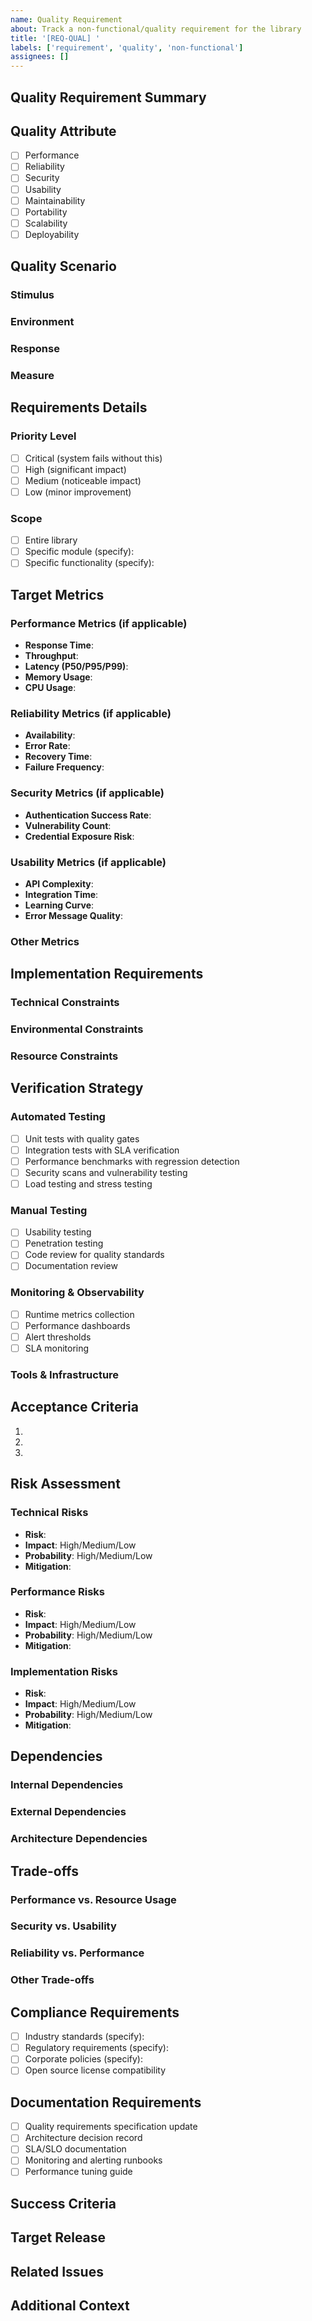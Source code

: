 ```yaml
---
name: Quality Requirement
about: Track a non-functional/quality requirement for the library
title: '[REQ-QUAL] '
labels: ['requirement', 'quality', 'non-functional']
assignees: []
---
```


## Quality Requirement Summary
<!-- Brief description of the quality requirement -->

## Quality Attribute
<!-- Which quality attribute does this address -->
- [ ] Performance
- [ ] Reliability
- [ ] Security
- [ ] Usability
- [ ] Maintainability
- [ ] Portability
- [ ] Scalability
- [ ] Deployability

## Quality Scenario

### Stimulus
<!-- What triggers this quality requirement -->

### Environment
<!-- Under what conditions -->

### Response
<!-- Expected system response -->

### Measure
<!-- How success is measured -->

## Requirements Details

### Priority Level
- [ ] Critical (system fails without this)
- [ ] High (significant impact)
- [ ] Medium (noticeable impact)
- [ ] Low (minor improvement)

### Scope
- [ ] Entire library
- [ ] Specific module (specify): 
- [ ] Specific functionality (specify): 

## Target Metrics

### Performance Metrics (if applicable)
- **Response Time**: 
- **Throughput**: 
- **Latency (P50/P95/P99)**: 
- **Memory Usage**: 
- **CPU Usage**: 

### Reliability Metrics (if applicable)
- **Availability**: 
- **Error Rate**: 
- **Recovery Time**: 
- **Failure Frequency**: 

### Security Metrics (if applicable)
- **Authentication Success Rate**: 
- **Vulnerability Count**: 
- **Credential Exposure Risk**: 

### Usability Metrics (if applicable)
- **API Complexity**: 
- **Integration Time**: 
- **Learning Curve**: 
- **Error Message Quality**: 

### Other Metrics
<!-- Any other relevant metrics -->

## Implementation Requirements

### Technical Constraints
<!-- Technical limitations or requirements -->

### Environmental Constraints
<!-- Deployment, runtime, or platform constraints -->

### Resource Constraints
<!-- Memory, CPU, network, storage constraints -->

## Verification Strategy

### Automated Testing
- [ ] Unit tests with quality gates
- [ ] Integration tests with SLA verification
- [ ] Performance benchmarks with regression detection
- [ ] Security scans and vulnerability testing
- [ ] Load testing and stress testing

### Manual Testing
- [ ] Usability testing
- [ ] Penetration testing
- [ ] Code review for quality standards
- [ ] Documentation review

### Monitoring & Observability
- [ ] Runtime metrics collection
- [ ] Performance dashboards
- [ ] Alert thresholds
- [ ] SLA monitoring

### Tools & Infrastructure
<!-- Tools needed for verification -->

## Acceptance Criteria
<!-- Define what constitutes meeting this quality requirement -->
1. 
2. 
3. 

## Risk Assessment

### Technical Risks
- **Risk**: 
- **Impact**: High/Medium/Low
- **Probability**: High/Medium/Low
- **Mitigation**: 

### Performance Risks
- **Risk**: 
- **Impact**: High/Medium/Low
- **Probability**: High/Medium/Low
- **Mitigation**: 

### Implementation Risks
- **Risk**: 
- **Impact**: High/Medium/Low
- **Probability**: High/Medium/Low
- **Mitigation**: 

## Dependencies

### Internal Dependencies
<!-- Other quality requirements this depends on -->

### External Dependencies
<!-- Third-party services, libraries, infrastructure -->

### Architecture Dependencies
<!-- Architectural decisions that impact this requirement -->

## Trade-offs

### Performance vs. Resource Usage
<!-- Describe trade-offs if applicable -->

### Security vs. Usability
<!-- Describe trade-offs if applicable -->

### Reliability vs. Performance
<!-- Describe trade-offs if applicable -->

### Other Trade-offs
<!-- Any other relevant trade-offs -->

## Compliance Requirements
- [ ] Industry standards (specify): 
- [ ] Regulatory requirements (specify): 
- [ ] Corporate policies (specify): 
- [ ] Open source license compatibility

## Documentation Requirements
- [ ] Quality requirements specification update
- [ ] Architecture decision record
- [ ] SLA/SLO documentation
- [ ] Monitoring and alerting runbooks
- [ ] Performance tuning guide

## Success Criteria
<!-- How will success be measured and validated -->

## Target Release
<!-- Which version should this be included in -->

## Related Issues
<!-- Link to related requirements, implementations, or discussions -->

## Additional Context
<!-- Any other context, research, benchmarks, etc. -->